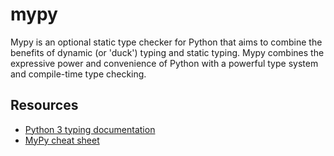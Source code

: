 # mypy

Mypy is an optional static type checker for Python that aims to combine the benefits of dynamic (or 'duck') typing and static typing. Mypy combines the expressive power and convenience of Python with a powerful type system and compile-time type checking.

## Resources
- [Python 3 typing documentation](https://docs.python.org/3/library/typing.html)
- [MyPy cheat sheet](https://mypy.readthedocs.io/en/latest/cheat_sheet_py3.html)
